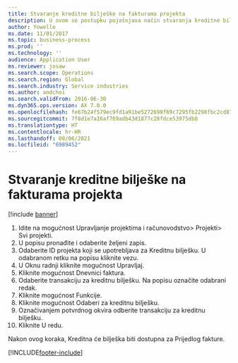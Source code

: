```yaml
---
title: Stvaranje kreditne bilješke na fakturama projekta
description: U ovom se postupku pojašnjava način stvaranja kreditne bilješke na objavljenim fakturama projekta.
author: Yowelle
ms.date: 11/01/2017
ms.topic: business-process
ms.prod: ''
ms.technology: ''
audience: Application User
ms.reviewer: josaw
ms.search.scope: Operations
ms.search.region: Global
ms.search.industry: Service industries
ms.author: andchoi
ms.search.validFrom: 2016-06-30
ms.dyn365.ops.version: AX 7.0.0
ms.openlocfilehash: fe67b24f579ec9fd1a91be5272698f69c7295fb2298fbc2cd872f24a5858ce99
ms.sourcegitcommit: 7f8d1e7a16af769adb43d1877c28fdce53975db8
ms.translationtype: HT
ms.contentlocale: hr-HR
ms.lasthandoff: 08/06/2021
ms.locfileid: "6989452"
---
```

# <a name="create-a-credit-note-on-project-invoices"></a>Stvaranje kreditne bilješke na fakturama projekta

[!include [banner](../../includes/banner.md)]

1. Idite na mogućnost Upravljanje projektima i računovodstvo> Projekti> Svi projekti. 
2. U popisu pronađite i odaberite željeni zapis. 
3. Odaberite ID projekta koji se upotrebljava za Kreditnu bilješku. U odabranom retku na popisu kliknite vezu. 
4. U Oknu radnji kliknite mogućnost Upravljaj. 
5. Kliknite mogućnost Dnevnici faktura. 
6. Odaberite transakciju za kreditnu bilješku. Na popisu označite odabrani redak. 
7. Kliknite mogućnost Funkcije. 
8. Kliknite mogućnost Odaberi za kreditnu bilješku. 
9. Označivanjem potvrdnog okvira odberite transakciju za kreditnu bilješku.
10. Kliknite U redu. 

Nakon ovog koraka, Kreditna će bilješka biti dostupna za Prijedlog fakture.


[!INCLUDE[footer-include](../../includes/footer-banner.md)]